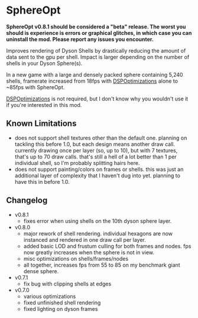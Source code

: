 # SphereOpt

**SphereOpt v0.8.1 should be considered a "beta" release. The worst you should is experience is errors or graphical glitches, in which case you can uninstall the mod. Please report any issues you encounter.**

Improves rendering of Dyson Shells by drastically reducing the amount of data sent to the gpu per shell. Impact is larger depending on the number of shells in your Dyson Sphere(s).

In a new game with a large and densely packed sphere containing 5,240 shells, framerate increased from 18fps with [DSPOptimizations](https://dsp.thunderstore.io/package/Selsion/DSPOptimizations/) alone to ~85fps with SphereOpt.

[DSPOptimizations](https://dsp.thunderstore.io/package/Selsion/DSPOptimizations/) is not required, but I don't know why you wouldn't use it if you're interested in this mod.

## Known Limitations
- does not support shell textures other than the default one. planning on tackling this before 1.0, but each design means another draw call. currently drawing once per layer (so, up to 10), but with 7 textures, that's up to 70 draw calls. that's still a hell of a lot better than 1 per individual shell, so I'm probably splitting hairs here.
- does not support painting/colors on frames or shells. this was just an additional layer of complexity that I haven't dug into yet. planning to have this in before 1.0.

## Changelog
- v0.8.1
  - fixes error when using shells on the 10th dyson sphere layer.
- v0.8.0
  - major rework of shell rendering. individual hexagons are now instanced and rendered in one draw call per layer.
  - added basic LOD and frustum culling for both frames and nodes. fps now greatly increases when the sphere is not in view.
  - misc optimizations on shells/frames/nodes
  - all together, increases fps from 55 to 85 on my benchmark giant dense sphere.
- v0.7.1
  - fix bug with clipping shells at edges
- v0.7.0
  - various optimizations
  - fixed unfinished shell rendering
  - fixed lighting on dyson frames
